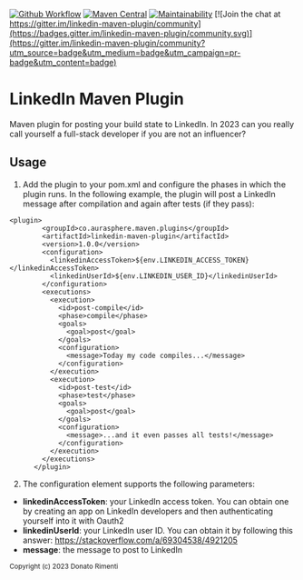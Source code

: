 [![Github Workflow](https://img.shields.io/github/actions/workflow/status/aurasphere/linkedin-maven-plugin/maven.yml?branch=main)](https://github.com/aurasphere/linkedin-maven-plugin/actions)
[![Maven Central](https://img.shields.io/maven-central/v/co.aurasphere.maven.plugins/linkedin-maven-plugin.svg)](https://search.maven.org/artifact/co.aurasphere.maven.plugins/linkedin-maven-plugin/1.0.0/jar)
[![Maintainability](https://api.codeclimate.com/v1/badges/44001e2c5b47062c078d/maintainability)](https://codeclimate.com/github/aurasphere/linkedin-maven-plugin/maintainability)
[![Join the chat at https://gitter.im/linkedin-maven-plugin/community](https://badges.gitter.im/linkedin-maven-plugin/community.svg)](https://gitter.im/linkedin-maven-plugin/community?utm_source=badge&utm_medium=badge&utm_campaign=pr-badge&utm_content=badge)

# LinkedIn Maven Plugin

Maven plugin for posting your build state to LinkedIn.
In 2023 can you really call yourself a full-stack developer if you are not an influencer?

## Usage

1. Add the plugin to your pom.xml and configure the phases in which the plugin runs. In the following example, the plugin will post a LinkedIn message after compilation and again after tests (if they pass):

```
<plugin>
        <groupId>co.aurasphere.maven.plugins</groupId>
        <artifactId>linkedin-maven-plugin</artifactId>
        <version>1.0.0</version>
        <configuration>
          <linkedinAccessToken>${env.LINKEDIN_ACCESS_TOKEN}</linkedinAccessToken>
          <linkedinUserId>${env.LINKEDIN_USER_ID}</linkedinUserId>
        </configuration>
        <executions>
          <execution>
            <id>post-compile</id>
            <phase>compile</phase>
            <goals>
              <goal>post</goal>
            </goals>
            <configuration>
              <message>Today my code compiles...</message>
            </configuration>
          </execution>
          <execution>
            <id>post-test</id>
            <phase>test</phase>
            <goals>
              <goal>post</goal>
            </goals>
            <configuration>
              <message>...and it even passes all tests!</message>
            </configuration>
          </execution>
        </executions>
      </plugin>
```

2. The configuration element supports the following parameters:

- **linkedinAccessToken**: your LinkedIn access token. You can obtain one by creating an app on LinkedIn developers and then authenticating yourself into it with Oauth2
- **linkedinUserId**: your LinkedIn user ID. You can obtain it by following this answer: https://stackoverflow.com/a/69304538/4921205
- **message**: the message to post to LinkedIn

<sub>Copyright (c) 2023 Donato Rimenti</sub>
